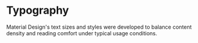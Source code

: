 # Typography

Material Design's text sizes and styles were developed to balance content density and reading comfort under typical usage conditions.
